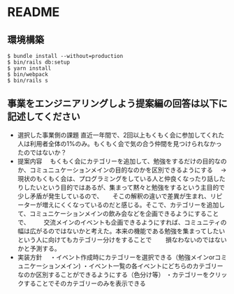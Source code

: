 # README

## 環境構築
```
$ bundle install --without=production
$ bin/rails db:setup
$ yarn install
$ bin/webpack
$ bin/rails s
```

## 事業をエンジニアリングしよう提案編の回答は以下に記述してください
- 選択した事業側の課題
  直近一年間で、2回以上もくもく会に参加してくれた人は利用者全体の1%のみ。もくもく会で気の合う仲間を見つけられなかったのではないか？
- 提案内容
　もくもく会にカテゴリーを追加して、勉強をするだけの目的なのか、コミュニュケーションメインの目的なのかを区別できるようにする
　→ 現状のもくもく会は、プログラミングをしている人と仲良くなったり話したりしたいという目的ではあるが、集まって黙々と勉強をするという主目的で少し矛盾が発生しているので、
　  そこの解釈の違いで差異が生まれ、リピーターが増えにくくなっているのだと感じる。そこで、カテゴリーを追加して、コミュニケーションメインの飲み会などを企画できるようにすることで、
　　交流メインのイベントも企画できるようにすれば、コミュニティの幅は広がるのではないかと考えた。本来の機能である勉強を集まってしたいという人に向けてもカテゴリー分けをすることで
　　損なわないのではないかと予測する。
- 実装方針
　・イベント作成時にカテゴリーを選択できる（勉強メインorコミュニケーションメイン)
  ・イベント一覧の各イベントにどちらのカテゴリーなのか区別することができるようにする（色分け等）
  ・カテゴリーをクリックすることでそのカテゴリーのみを表示できる

　
